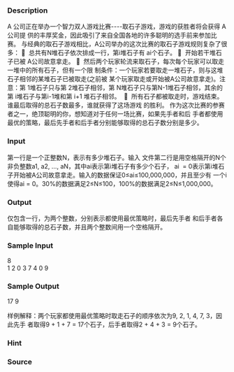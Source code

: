 
### Description
A 公司正在举办一个智力双人游戏比赛----取石子游戏，游戏的获胜者将会获得 A 公司提
供的丰厚奖金，因此吸引了来自全国各地的许多聪明的选手前来参加比赛。 
与经典的取石子游戏相比，A公司举办的这次比赛的取石子游戏规则复杂了很多： 
  总共有N堆石子依次排成一行，第i堆石子有 ai个石子。 
  开始若干堆石子已被 A公司故意拿走。 
  然后两个玩家轮流来取石子，每次每个玩家可以取走一堆中的所有石子，但有一个限
制条件：一个玩家若要取走一堆石子，则与这堆石子相邻的某堆石子已被取走(之前被
某个玩家取走或开始被A公司故意拿走)。注意：第 1堆石子只与第 2堆石子相邻，第
N堆石子只与第N-1堆石子相邻，其余的第 i堆石子与第i-1堆和第 i+1 堆石子相邻。  
  所有石子都被取走时，游戏结束。谁最后取得的总石子数最多，谁就获得了这场游戏
的胜利。 
作为这次比赛的参赛者之一，绝顶聪明的你，想知道对于任何一场比赛，如果先手者和后
手者都使用最优的策略，最后先手者和后手者分别能够取得的总石子数分别是多少。
### Input
第一行是一个正整数N，表示有多少堆石子。输入
文件第二行是用空格隔开的N个非负整数a1, a2, …, aN，其中ai表示第i堆石子有多少个石子，
ai  = 0表示第i堆石子开始被A公司故意拿走。输入的数据保证0≤ai≤100,000,000，并且至少有
一个i使得ai = 0。30%的数据满足2≤N≤100，100%的数据满足2≤N≤1,000,000。
### Output
仅包含一行，为两个整数，分别表示都使用最优策略时，最后先手者
和后手者各自能够取得的总石子数，并且两个整数间用一个空格隔开。
### Sample Input
8                 
1 2 0 3 7 4 0 9 
### Sample Output
 17 9

样例解释：两个玩家都使用最优策略时取走石子的顺序依次为9, 2, 1, 4, 7, 3，因此先手
者取得9 + 1 + 7 = 17个石子，后手者取得2 + 4 + 3 = 9个石子。 
### Hint

### Source
